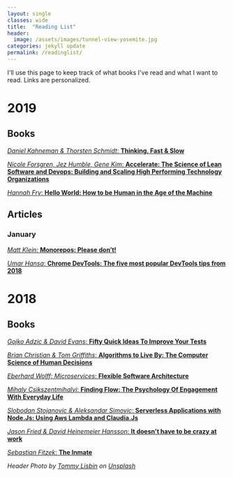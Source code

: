 ```yaml
---
layout: single
classes: wide
title:  "Reading List"
header:
  image: /assets/images/tunnel-view-yosemite.jpg
categories: jekyll update
permalink: /readinglist/
---
```


I'll use this page to keep track of what books I've read and what I want to read. Links are personalized.

# 2019

## Books

[_Daniel Kahneman & Thorsten Schmidt_: __Thinking, Fast & Slow__](https://amzn.to/2Rs4t1m)

[_Nicole Forsgren, Jez Humble, Gene Kim_: __Accelerate: The Science of Lean Software and Devops: Building and Scaling High Performing Technology Organizations__](https://amzn.to/2H6Jzkp)

[_Hannah Fry_: __Hello World: How to be Human in the Age of the Machine__](https://amzn.to/2R5RIKn)

## Articles

### January

[_Matt Klein_: __Monorepos: Please don’t!__](https://medium.com/@mattklein123/monorepos-please-dont-e9a279be011b)

[_Umar Hansa_: __Chrome DevTools: The five most popular DevTools tips from 2018__](https://umaar.com/dev-tips/190-five-popular-2018-tips/)


# 2018

## Books

[_Gojko Adzic & David Evans_: __Fifty Quick Ideas To Improve Your Tests__](https://amzn.to/2QlfJYO)

[_Brian Christian & Tom Griffiths_: __Algorithms to Live By: The Computer Science of Human Decisions__](https://amzn.to/2RbnWnK)

[_Eberhard Wolff: Microservices_: __Flexible Software Architecture__](https://amzn.to/2R5syvq)

[_Mihaly Csikszentmihalyi_: __Finding Flow: The Psychology Of Engagement With Everyday Life__](https://amzn.to/2RB9lBr)

[_Slobodan Stojanovic & Aleksandar Simovic_: __Serverless Applications with Node.Js: Using Aws Lambda and Claudia.Js__](https://amzn.to/2CMVShs)

[_Jason Fried & David Heinemeier Hansson_: __It doesn't have to be crazy at work__](https://amzn.to/2R9a79h)

[_Sebastian Fitzek_: __The Inmate__](https://amzn.to/2Rbok5G)


_Header Photo by [Tommy Lisbin][tommy-lisbin] on [Unsplash](https://unsplash.com/)_

[tommy-lisbin]: https://unsplash.com/photos/Yyo9XS2mkSQ?utm_source=unsplash&utm_medium=referral&utm_content=creditCopyText